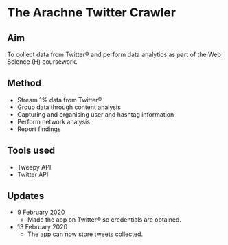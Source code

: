 # The Arachne Twitter Crawler
## Aim
To collect data from Twitter&reg; and perform data analytics as part of the Web Science (H) coursework.

## Method
* Stream 1% data from Twitter&reg;
* Group data through content analysis
* Capturing and organising user and hashtag information
* Perform network analysis
* Report findings

## Tools used
* Tweepy API
* Twitter API

## Updates

* 9 February 2020
    * Made the app on Twitter&reg; so credentials are obtained.
* 13 February 2020
    * The app can now store tweets collected.

